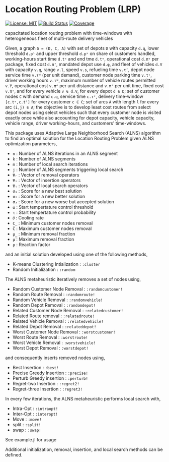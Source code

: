 # Location Routing Problem (LRP)

[![License: MIT](https://img.shields.io/badge/License-MIT-yellow.svg)](https://opensource.org/licenses/MIT)
[![Build Status](https://github.com/anmol1104/LRP.jl/actions/workflows/CI.yml/badge.svg?branch=master)](https://github.com/anmol1104/LRP.jl/actions/workflows/CI.yml?query=branch%3Amaster)
[![Coverage](https://codecov.io/gh/anmol1104/LRP.jl/branch/master/graph/badge.svg)](https://codecov.io/gh/anmol1104/LRP.jl)

capacitated location routing problem with time-windows with heterogeneous fleet of multi-route delivery vehicles

Given, a graph `G = (D, C, A)` with set of depots `D` with capacity `d.q`, lower threshold `d.pˡ` and upper threshold `d.pᵘ` on share of customers handled, working-hours start time `d.tˢ` and end tme  `d.tᵉ`,  operational cost  `d.πᵒ` per package, fixed cost `d.πᶠ`, mandated depot use `d.φ`, and fleet of vehicles `d.V` with capacity `v.q`, range `v.l`, speed `v.s`, refueling time `v.τᶠ`, depot node service time `v.τᵈ` (per unit demand), customer node parking time `v.τᶜ`, driver working hours `v.τʷ`, maximum number of vehicle routes permitted `v.r̅`, operational cost `v.πᵈ` per unit distance and `v.πᵗ` per unit time, fixed cost `v.πᶠ`, and  for every vehicle `v ∈ d.V`, for every depot `d ∈ D`; set of customer nodes `C` with demand `c.q`, service time `c.τᶜ`, delivery time-window `[c.tᵉ,c.tˡ]` for every customer `c ∈ C`; set of arcs `A` with length `l` for every arc `(i,j) ∈ A`; the objective is to develop least cost routes from select depot nodes using select vehicles such that every customer node is visited exactly once while also accounting for depot capacity, vehicle capacity, vehicle range, driver working-hours, and customers' time-windows.

This package uses Adaptive Large Neighborhood Search (ALNS) algorithm to find an optimal solution for the Location Routing Problem given ALNS optimization parameters,
- `n`     :   Number of ALNS iterations in an ALNS segment
- `k`     :   Number of ALNS segments
- `m`     :   Number of local search iterations
- `j`     :   Number of ALNS segments triggering local search
- `Ψᵣ`    :   Vector of removal operators
- `Ψᵢ`    :   Vector of insertion operators
- `Ψₗ`    :   Vector of local search operators
- `σ₁`    :   Score for a new best solution
- `σ₂`    :   Score for a new better solution
- `σ₃`    :   Score for a new worse but accepted solution
- `ω`     :   Start tempertature control threshold 
- `τ`     :   Start tempertature control probability
- `𝜃`     :   Cooling rate
- `C̲`     :   Minimum customer nodes removal
- `C̅`     :   Maximum customer nodes removal
- `μ̲`     :   Minimum removal fraction
- `μ̅`     :   Maximum removal fraction
- `ρ`     :   Reaction factor

and an initial solution developed using one of the following methods,
- K-means Clustering Intialization  : `:cluster`
- Random Initialization             : `:random`

The ALNS metaheuristic iteratively removes a set of nodes using,
- Random Customer Node Removal  : `:randomcustomer!`
- Random Route Removal          : `:randomroute!`
- Random Vehicle Removal        : `:randomvehicle!`
- Random Depot Removal          : `:randomdepot!` 
- Related Customer Node Removal : `:relatedcustomer!`
- Related Route removal         : `:relatedroute!`
- Related Vehicle Removal       : `:relatedvehicle!`
- Related Depot Removal         : `:relateddepot!`
- Worst Customer Node Removal   : `:worstcustomer!`
- Worst Route Removal           : `:worstroute!`
- Worst Vehicle Removal         : `:worstvehicle!`
- Worst Depot Removal           : `:worstdepot!`

and consequently inserts removed nodes using,
- Best Insertion           : `:best!`
- Precise Greedy Insertion : `:precise!`
- Perturb Greedy insertion : `:perturb!`
- Regret-two Insertion     : `:regret2!`
- Regret-three Insertion   : `:regret3!`

In every few iterations, the ALNS metaheuristic performs local search with,
- Intra-Opt     : `:intraopt!`
- Inter-Opt     : `:interopt!`
- Move          : `:move!`
- split         : `:split!`
- swap          : `:swap!`

See example.jl for usage

Additional initialization, removal, insertion, and local search methods can be defined.